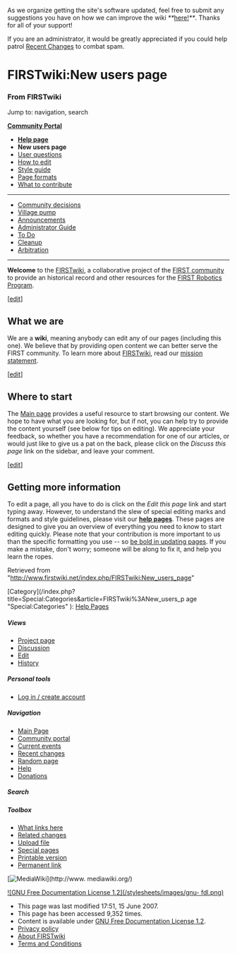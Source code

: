As we organize getting the site's software updated, feel free to submit any
suggestions you have on how we can improve the wiki
_**_[here!](/index.php/User:Hallry/Suggestions "User:Hallry/Suggestions"
)_**_. Thanks for all of your support!

If you are an administrator, it would be greatly appreciated if you could help
patrol [Recent Changes](/index.php/Special:Recentchanges
"Special:Recentchanges" ) to combat spam.

# FIRSTwiki:New users page

### From FIRSTwiki

Jump to: navigation, search

**[Community Portal](/index.php/FIRSTwiki:Community_portal "FIRSTwiki:Community portal" )**

  * **[Help page](/index.php/FIRSTwiki:Help "FIRSTwiki:Help" )**
  * **New users page**
  * [User questions](/index.php/FIRSTwiki:User_questions "FIRSTwiki:User questions" )
  * [How to edit](/index.php/FIRSTwiki:How_does_one_edit_a_page "FIRSTwiki:How does one edit a page" )
  * [Style guide](/index.php/FIRSTwiki:Style_guide "FIRSTwiki:Style guide" )
  * [Page formats](/index.php/FIRSTwiki:Page_formats "FIRSTwiki:Page formats" )
  * [What to contribute](/index.php/FIRSTwiki:What_to_contribute "FIRSTwiki:What to contribute" )

* * *

  * [Community decisions](/index.php/FIRSTwiki:Community_decisions "FIRSTwiki:Community decisions" )
  * [Village pump](/index.php/FIRSTwiki:Village_pump "FIRSTwiki:Village pump" )
  * [Announcements](/index.php/FIRSTwiki:Announcements "FIRSTwiki:Announcements" )
  * [Administrator Guide](/index.php/FIRSTwiki:Guide_for_administrators "FIRSTwiki:Guide for administrators" )
  * [To Do](/index.php/FIRSTwiki:To_Do "FIRSTwiki:To Do" )
  * [Cleanup](/index.php/FIRSTwiki:Cleanup "FIRSTwiki:Cleanup" )
  * [Arbitration](/index.php/FIRSTwiki:Arbitration "FIRSTwiki:Arbitration" )  
---  
  
**Welcome** to the [FIRSTwiki](/index.php/FIRSTwiki "FIRSTwiki" ), a collaborative project of the [FIRST community](/index.php/FIRST_community "FIRST community" ) to provide an historical record and other resources for the [FIRST Robotics Program](/index.php/FIRST "FIRST" ). 

[[edit](/index.php?title=FIRSTwiki:New_users_page&action=edit&section=1 "Edit
section: What we are" )]

## What we are

We are a **wiki**, meaning anybody can edit any of our pages (including this
one). We believe that by providing open content we can better serve the FIRST
community. To learn more about [FIRSTwiki](/index.php/FIRSTwiki "FIRSTwiki" ),
read our [mission statement](/index.php/FIRSTwiki:Mission_statement
"FIRSTwiki:Mission statement" ).

[[edit](/index.php?title=FIRSTwiki:New_users_page&action=edit&section=2 "Edit
section: Where to start" )]

## Where to start

The [Main page](/index.php/Main_page "Main page" ) provides a useful resource
to start browsing our content. We hope to have what you are looking for, but
if not, you can help try to provide the content yourself (see below for tips
on editing). We appreciate your feedback, so whether you have a recommendation
for one of our articles, or would just like to give us a pat on the back,
please click on the _Discuss this page_ link on the sidebar, and leave your
comment.

[[edit](/index.php?title=FIRSTwiki:New_users_page&action=edit&section=3 "Edit
section: Getting more information" )]

## Getting more information

To edit a page, all you have to do is click on the _Edit this page_ link and
start typing away. However, to understand the slew of special editing marks
and formats and style guidelines, please visit our **[help
pages](/index.php/FIRSTwiki:Help "FIRSTwiki:Help" )**. These pages are
designed to give you an overview of everything you need to know to start
editing quickly. Please note that your contribution is more important to us
than the specific formatting you use -- so [be bold in updating
pages](http://www.wikipedia.org/wiki/Wikipedia:Be_bold_in_updating_pages
"wikipedia:Wikipedia:Be_bold_in_updating_pages" ). If you make a mistake,
don't worry; someone will be along to fix it, and help you learn the ropes.

Retrieved from "<http://www.firstwiki.net/index.php/FIRSTwiki:New_users_page>"

[Category](/index.php?title=Special:Categories&article=FIRSTwiki%3ANew_users_p
age "Special:Categories" ): [Help Pages](/index.php/Category:Help_Pages
"Category:Help Pages" )

##### Views

  * [Project page](/index.php/FIRSTwiki:New_users_page)
  * [Discussion](/index.php/FIRSTwiki_talk:New_users_page)
  * [Edit](/index.php?title=FIRSTwiki:New_users_page&action=edit)
  * [History](/index.php?title=FIRSTwiki:New_users_page&action=history)

##### Personal tools

  * [Log in / create account](/index.php?title=Special:Userlogin&returnto=FIRSTwiki:New_users_page)

[](/index.php/Main_Page "Main Page" )

##### Navigation

  * [Main Page](/index.php/Main_Page)
  * [Community portal](/index.php/FIRSTwiki:Community_portal)
  * [Current events](/index.php/Current_events)
  * [Recent changes](/index.php/Special:Recentchanges)
  * [Random page](/index.php/Special:Random)
  * [Help](/index.php/FIRSTwiki:Help)
  * [Donations](/index.php/FIRSTwiki:Site_support)

##### Search



##### Toolbox

  * [What links here](/index.php/Special:Whatlinkshere/FIRSTwiki:New_users_page)
  * [Related changes](/index.php/Special:Recentchangeslinked/FIRSTwiki:New_users_page)
  * [Upload file](/index.php/Special:Upload)
  * [Special pages](/index.php/Special:Specialpages)
  * [Printable version](/index.php?title=FIRSTwiki:New_users_page&printable=yes)
  * [Permanent link](/index.php?title=FIRSTwiki:New_users_page&oldid=61385)

[![MediaWiki](/skins/common/images/poweredby_mediawiki_88x31.png)](http://www.
mediawiki.org/)

[![GNU Free Documentation License 1.2](/stylesheets/images/gnu-
fdl.png)](http://www.gnu.org/copyleft/fdl.html)

  * This page was last modified 17:51, 15 June 2007.
  * This page has been accessed 9,352 times.
  * Content is available under [GNU Free Documentation License 1.2](http://www.gnu.org/copyleft/fdl.html "http://www.gnu.org/copyleft/fdl.html" ).
  * [Privacy policy](/index.php/FIRSTwiki:Privacy_policy "FIRSTwiki:Privacy policy" )
  * [About FIRSTwiki](/index.php/FIRSTwiki:About "FIRSTwiki:About" )
  * [Terms and Conditions](/index.php/FIRSTwiki:Terms_and_conditions "FIRSTwiki:Terms and conditions" )

